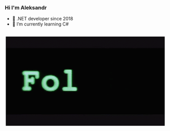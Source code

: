 ### Hi I'm Aleksandr
- 🔭 .NET developer since 2018
- 🌱 I’m currently learning C#
<br>

<div align="center" style="display: flex; justify-content: space-around; margin-bottom:1vh;">
      <img src="https://github.com/Platonenkov/Platonenkov/blob/main/wr.gif" alt="follow">
</div>

